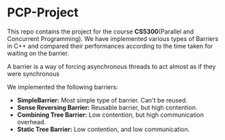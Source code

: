 # PCP-Project
This repo contains the project for the course **CS5300**(Parallel and Concurrent Programming). We have implemented various types of Barriers in C++ and compared their performances according to the time taken for waiting on the barrier.

A barrier is a way of forcing asynchronous threads to act almost as if they were synchronous

We implemented the following barriers:
* **SimpleBarrier:** Most simple type of barrier. Can't be reused.
* **Sense Reversing Barrier:** Reusable barrier, but high contention.
* **Combining Tree Barrier:** Low contention, but high communication overhead.
* **Static Tree Barrier:** Low contention, and low communication.